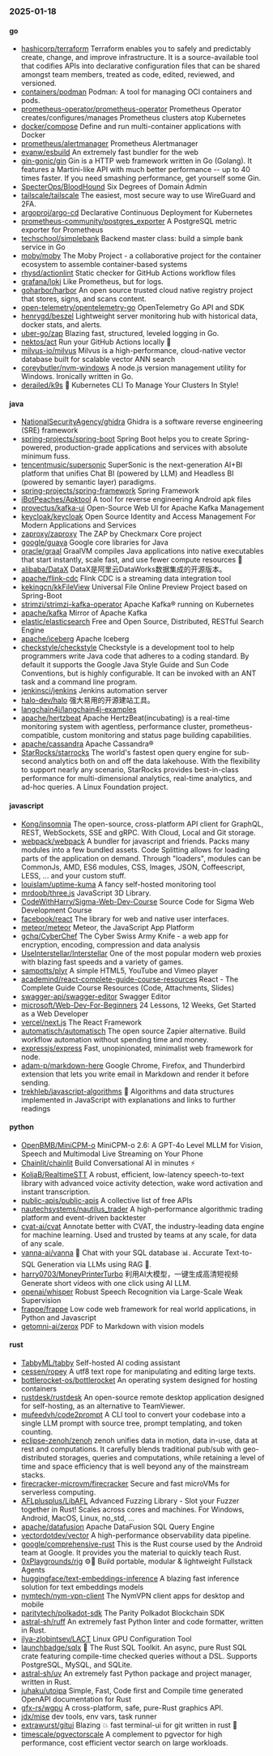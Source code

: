 ### 2025-01-18

#### go
* [hashicorp/terraform](https://github.com/hashicorp/terraform) Terraform enables you to safely and predictably create, change, and improve infrastructure. It is a source-available tool that codifies APIs into declarative configuration files that can be shared amongst team members, treated as code, edited, reviewed, and versioned.
* [containers/podman](https://github.com/containers/podman) Podman: A tool for managing OCI containers and pods.
* [prometheus-operator/prometheus-operator](https://github.com/prometheus-operator/prometheus-operator) Prometheus Operator creates/configures/manages Prometheus clusters atop Kubernetes
* [docker/compose](https://github.com/docker/compose) Define and run multi-container applications with Docker
* [prometheus/alertmanager](https://github.com/prometheus/alertmanager) Prometheus Alertmanager
* [evanw/esbuild](https://github.com/evanw/esbuild) An extremely fast bundler for the web
* [gin-gonic/gin](https://github.com/gin-gonic/gin) Gin is a HTTP web framework written in Go (Golang). It features a Martini-like API with much better performance -- up to 40 times faster. If you need smashing performance, get yourself some Gin.
* [SpecterOps/BloodHound](https://github.com/SpecterOps/BloodHound) Six Degrees of Domain Admin
* [tailscale/tailscale](https://github.com/tailscale/tailscale) The easiest, most secure way to use WireGuard and 2FA.
* [argoproj/argo-cd](https://github.com/argoproj/argo-cd) Declarative Continuous Deployment for Kubernetes
* [prometheus-community/postgres_exporter](https://github.com/prometheus-community/postgres_exporter) A PostgreSQL metric exporter for Prometheus
* [techschool/simplebank](https://github.com/techschool/simplebank) Backend master class: build a simple bank service in Go
* [moby/moby](https://github.com/moby/moby) The Moby Project - a collaborative project for the container ecosystem to assemble container-based systems
* [rhysd/actionlint](https://github.com/rhysd/actionlint) Static checker for GitHub Actions workflow files
* [grafana/loki](https://github.com/grafana/loki) Like Prometheus, but for logs.
* [goharbor/harbor](https://github.com/goharbor/harbor) An open source trusted cloud native registry project that stores, signs, and scans content.
* [open-telemetry/opentelemetry-go](https://github.com/open-telemetry/opentelemetry-go) OpenTelemetry Go API and SDK
* [henrygd/beszel](https://github.com/henrygd/beszel) Lightweight server monitoring hub with historical data, docker stats, and alerts.
* [uber-go/zap](https://github.com/uber-go/zap) Blazing fast, structured, leveled logging in Go.
* [nektos/act](https://github.com/nektos/act) Run your GitHub Actions locally 🚀
* [milvus-io/milvus](https://github.com/milvus-io/milvus) Milvus is a high-performance, cloud-native vector database built for scalable vector ANN search
* [coreybutler/nvm-windows](https://github.com/coreybutler/nvm-windows) A node.js version management utility for Windows. Ironically written in Go.
* [derailed/k9s](https://github.com/derailed/k9s) 🐶 Kubernetes CLI To Manage Your Clusters In Style!

#### java
* [NationalSecurityAgency/ghidra](https://github.com/NationalSecurityAgency/ghidra) Ghidra is a software reverse engineering (SRE) framework
* [spring-projects/spring-boot](https://github.com/spring-projects/spring-boot) Spring Boot helps you to create Spring-powered, production-grade applications and services with absolute minimum fuss.
* [tencentmusic/supersonic](https://github.com/tencentmusic/supersonic) SuperSonic is the next-generation AI+BI platform that unifies Chat BI (powered by LLM) and Headless BI (powered by semantic layer) paradigms.
* [spring-projects/spring-framework](https://github.com/spring-projects/spring-framework) Spring Framework
* [iBotPeaches/Apktool](https://github.com/iBotPeaches/Apktool) A tool for reverse engineering Android apk files
* [provectus/kafka-ui](https://github.com/provectus/kafka-ui) Open-Source Web UI for Apache Kafka Management
* [keycloak/keycloak](https://github.com/keycloak/keycloak) Open Source Identity and Access Management For Modern Applications and Services
* [zaproxy/zaproxy](https://github.com/zaproxy/zaproxy) The ZAP by Checkmarx Core project
* [google/guava](https://github.com/google/guava) Google core libraries for Java
* [oracle/graal](https://github.com/oracle/graal) GraalVM compiles Java applications into native executables that start instantly, scale fast, and use fewer compute resources 🚀
* [alibaba/DataX](https://github.com/alibaba/DataX) DataX是阿里云DataWorks数据集成的开源版本。
* [apache/flink-cdc](https://github.com/apache/flink-cdc) Flink CDC is a streaming data integration tool
* [kekingcn/kkFileView](https://github.com/kekingcn/kkFileView) Universal File Online Preview Project based on Spring-Boot
* [strimzi/strimzi-kafka-operator](https://github.com/strimzi/strimzi-kafka-operator) Apache Kafka® running on Kubernetes
* [apache/kafka](https://github.com/apache/kafka) Mirror of Apache Kafka
* [elastic/elasticsearch](https://github.com/elastic/elasticsearch) Free and Open Source, Distributed, RESTful Search Engine
* [apache/iceberg](https://github.com/apache/iceberg) Apache Iceberg
* [checkstyle/checkstyle](https://github.com/checkstyle/checkstyle) Checkstyle is a development tool to help programmers write Java code that adheres to a coding standard. By default it supports the Google Java Style Guide and Sun Code Conventions, but is highly configurable. It can be invoked with an ANT task and a command line program.
* [jenkinsci/jenkins](https://github.com/jenkinsci/jenkins) Jenkins automation server
* [halo-dev/halo](https://github.com/halo-dev/halo) 强大易用的开源建站工具。
* [langchain4j/langchain4j-examples](https://github.com/langchain4j/langchain4j-examples)
* [apache/hertzbeat](https://github.com/apache/hertzbeat) Apache HertzBeat(incubating) is a real-time monitoring system with agentless, performance cluster, prometheus-compatible, custom monitoring and status page building capabilities.
* [apache/cassandra](https://github.com/apache/cassandra) Apache Cassandra®
* [StarRocks/starrocks](https://github.com/StarRocks/starrocks) The world's fastest open query engine for sub-second analytics both on and off the data lakehouse. With the flexibility to support nearly any scenario, StarRocks provides best-in-class performance for multi-dimensional analytics, real-time analytics, and ad-hoc queries. A Linux Foundation project.

#### javascript
* [Kong/insomnia](https://github.com/Kong/insomnia) The open-source, cross-platform API client for GraphQL, REST, WebSockets, SSE and gRPC. With Cloud, Local and Git storage.
* [webpack/webpack](https://github.com/webpack/webpack) A bundler for javascript and friends. Packs many modules into a few bundled assets. Code Splitting allows for loading parts of the application on demand. Through "loaders", modules can be CommonJs, AMD, ES6 modules, CSS, Images, JSON, Coffeescript, LESS, ... and your custom stuff.
* [louislam/uptime-kuma](https://github.com/louislam/uptime-kuma) A fancy self-hosted monitoring tool
* [mrdoob/three.js](https://github.com/mrdoob/three.js) JavaScript 3D Library.
* [CodeWithHarry/Sigma-Web-Dev-Course](https://github.com/CodeWithHarry/Sigma-Web-Dev-Course) Source Code for Sigma Web Development Course
* [facebook/react](https://github.com/facebook/react) The library for web and native user interfaces.
* [meteor/meteor](https://github.com/meteor/meteor) Meteor, the JavaScript App Platform
* [gchq/CyberChef](https://github.com/gchq/CyberChef) The Cyber Swiss Army Knife - a web app for encryption, encoding, compression and data analysis
* [UseInterstellar/Interstellar](https://github.com/UseInterstellar/Interstellar) One of the most popular modern web proxies with blazing fast speeds and a variety of games.
* [sampotts/plyr](https://github.com/sampotts/plyr) A simple HTML5, YouTube and Vimeo player
* [academind/react-complete-guide-course-resources](https://github.com/academind/react-complete-guide-course-resources) React - The Complete Guide Course Resources (Code, Attachments, Slides)
* [swagger-api/swagger-editor](https://github.com/swagger-api/swagger-editor) Swagger Editor
* [microsoft/Web-Dev-For-Beginners](https://github.com/microsoft/Web-Dev-For-Beginners) 24 Lessons, 12 Weeks, Get Started as a Web Developer
* [vercel/next.js](https://github.com/vercel/next.js) The React Framework
* [automatisch/automatisch](https://github.com/automatisch/automatisch) The open source Zapier alternative. Build workflow automation without spending time and money.
* [expressjs/express](https://github.com/expressjs/express) Fast, unopinionated, minimalist web framework for node.
* [adam-p/markdown-here](https://github.com/adam-p/markdown-here) Google Chrome, Firefox, and Thunderbird extension that lets you write email in Markdown and render it before sending.
* [trekhleb/javascript-algorithms](https://github.com/trekhleb/javascript-algorithms) 📝 Algorithms and data structures implemented in JavaScript with explanations and links to further readings

#### python
* [OpenBMB/MiniCPM-o](https://github.com/OpenBMB/MiniCPM-o) MiniCPM-o 2.6: A GPT-4o Level MLLM for Vision, Speech and Multimodal Live Streaming on Your Phone
* [Chainlit/chainlit](https://github.com/Chainlit/chainlit) Build Conversational AI in minutes ⚡️
* [KoljaB/RealtimeSTT](https://github.com/KoljaB/RealtimeSTT) A robust, efficient, low-latency speech-to-text library with advanced voice activity detection, wake word activation and instant transcription.
* [public-apis/public-apis](https://github.com/public-apis/public-apis) A collective list of free APIs
* [nautechsystems/nautilus_trader](https://github.com/nautechsystems/nautilus_trader) A high-performance algorithmic trading platform and event-driven backtester
* [cvat-ai/cvat](https://github.com/cvat-ai/cvat) Annotate better with CVAT, the industry-leading data engine for machine learning. Used and trusted by teams at any scale, for data of any scale.
* [vanna-ai/vanna](https://github.com/vanna-ai/vanna) 🤖 Chat with your SQL database 📊. Accurate Text-to-SQL Generation via LLMs using RAG 🔄.
* [harry0703/MoneyPrinterTurbo](https://github.com/harry0703/MoneyPrinterTurbo) 利用AI大模型，一键生成高清短视频 Generate short videos with one click using AI LLM.
* [openai/whisper](https://github.com/openai/whisper) Robust Speech Recognition via Large-Scale Weak Supervision
* [frappe/frappe](https://github.com/frappe/frappe) Low code web framework for real world applications, in Python and Javascript
* [getomni-ai/zerox](https://github.com/getomni-ai/zerox) PDF to Markdown with vision models

#### rust
* [TabbyML/tabby](https://github.com/TabbyML/tabby) Self-hosted AI coding assistant
* [cessen/ropey](https://github.com/cessen/ropey) A utf8 text rope for manipulating and editing large texts.
* [bottlerocket-os/bottlerocket](https://github.com/bottlerocket-os/bottlerocket) An operating system designed for hosting containers
* [rustdesk/rustdesk](https://github.com/rustdesk/rustdesk) An open-source remote desktop application designed for self-hosting, as an alternative to TeamViewer.
* [mufeedvh/code2prompt](https://github.com/mufeedvh/code2prompt) A CLI tool to convert your codebase into a single LLM prompt with source tree, prompt templating, and token counting.
* [eclipse-zenoh/zenoh](https://github.com/eclipse-zenoh/zenoh) zenoh unifies data in motion, data in-use, data at rest and computations. It carefully blends traditional pub/sub with geo-distributed storages, queries and computations, while retaining a level of time and space efficiency that is well beyond any of the mainstream stacks.
* [firecracker-microvm/firecracker](https://github.com/firecracker-microvm/firecracker) Secure and fast microVMs for serverless computing.
* [AFLplusplus/LibAFL](https://github.com/AFLplusplus/LibAFL) Advanced Fuzzing Library - Slot your Fuzzer together in Rust! Scales across cores and machines. For Windows, Android, MacOS, Linux, no_std, ...
* [apache/datafusion](https://github.com/apache/datafusion) Apache DataFusion SQL Query Engine
* [vectordotdev/vector](https://github.com/vectordotdev/vector) A high-performance observability data pipeline.
* [google/comprehensive-rust](https://github.com/google/comprehensive-rust) This is the Rust course used by the Android team at Google. It provides you the material to quickly teach Rust.
* [0xPlaygrounds/rig](https://github.com/0xPlaygrounds/rig) ⚙️🦀 Build portable, modular & lightweight Fullstack Agents
* [huggingface/text-embeddings-inference](https://github.com/huggingface/text-embeddings-inference) A blazing fast inference solution for text embeddings models
* [nymtech/nym-vpn-client](https://github.com/nymtech/nym-vpn-client) The NymVPN client apps for desktop and mobile
* [paritytech/polkadot-sdk](https://github.com/paritytech/polkadot-sdk) The Parity Polkadot Blockchain SDK
* [astral-sh/ruff](https://github.com/astral-sh/ruff) An extremely fast Python linter and code formatter, written in Rust.
* [ilya-zlobintsev/LACT](https://github.com/ilya-zlobintsev/LACT) Linux GPU Configuration Tool
* [launchbadge/sqlx](https://github.com/launchbadge/sqlx) 🧰 The Rust SQL Toolkit. An async, pure Rust SQL crate featuring compile-time checked queries without a DSL. Supports PostgreSQL, MySQL, and SQLite.
* [astral-sh/uv](https://github.com/astral-sh/uv) An extremely fast Python package and project manager, written in Rust.
* [juhaku/utoipa](https://github.com/juhaku/utoipa) Simple, Fast, Code first and Compile time generated OpenAPI documentation for Rust
* [gfx-rs/wgpu](https://github.com/gfx-rs/wgpu) A cross-platform, safe, pure-Rust graphics API.
* [jdx/mise](https://github.com/jdx/mise) dev tools, env vars, task runner
* [extrawurst/gitui](https://github.com/extrawurst/gitui) Blazing 💥 fast terminal-ui for git written in rust 🦀
* [timescale/pgvectorscale](https://github.com/timescale/pgvectorscale) A complement to pgvector for high performance, cost efficient vector search on large workloads.

